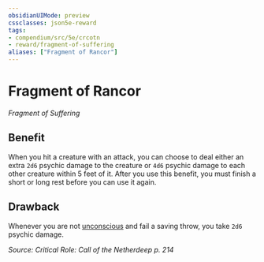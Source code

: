 ```yaml
---
obsidianUIMode: preview
cssclasses: json5e-reward
tags:
- compendium/src/5e/crcotn
- reward/fragment-of-suffering
aliases: ["Fragment of Rancor"]
---
```

# Fragment of Rancor
*Fragment of Suffering*  

## Benefit

When you hit a creature with an attack, you can choose to deal either an extra `2d6` psychic damage to the creature or `4d6` psychic damage to each other creature within 5 feet of it. After you use this benefit, you must finish a short or long rest before you can use it again.

## Drawback

Whenever you are not [unconscious](/Systems/5e/rules/conditions.md#unconscious) and fail a saving throw, you take `2d6` psychic damage.

*Source: Critical Role: Call of the Netherdeep p. 214*